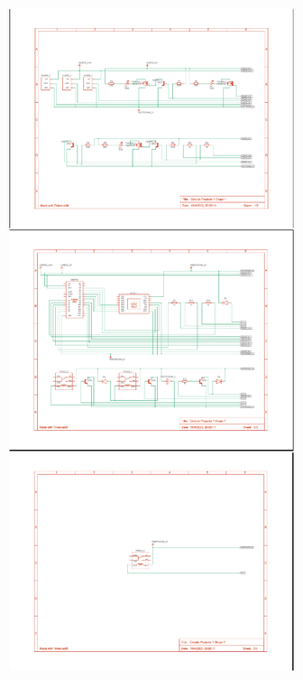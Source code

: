 ![alt text](https://github.com/ISPC-TST-CONTROL-Y-SERVICIOS/proyecto-1-grupo-1/blob/main/Academico/D-%20Proyecto/HARD/Esquema%20Electrico/Circuito_01.png)
![alt text](https://github.com/ISPC-TST-CONTROL-Y-SERVICIOS/proyecto-1-grupo-1/blob/main/Academico/D-%20Proyecto/HARD/Esquema%20Electrico/Circuito_02.png)
![alt text](https://github.com/ISPC-TST-CONTROL-Y-SERVICIOS/proyecto-1-grupo-1/blob/main/Academico/D-%20Proyecto/HARD/Esquema%20Electrico/Circuito_03.png)
